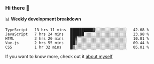 ### Hi there 👋

<!--
**HondryTravis/HondryTravis** is a ✨ _special_ ✨ repository because its `README.md` (this file) appears on your GitHub profile.

Here are some ideas to get you started:

- 🔭 I’m currently working on ...
- 🌱 I’m currently learning ...
- 👯 I’m looking to collaborate on ...
- 🤔 I’m looking for help with ...
- 💬 Ask me about ...
- 📫 How to reach me: ...
- 😄 Pronouns: ...
- ⚡ Fun fact: ...
-->

<!-- [![travis's github stats](https://github-readme-stats.vercel.app/api?username=HondryTravis)](https://github.com/anuraghazra/github-readme-stats)  -->
<!-- ![travis's github stats](https://github-readme-stats.anuraghazra1.vercel.app/api/top-langs/?username=HondryTravis&theme=nord&layout=compact) -->

📊 **Weekly development breakdown**

<!--START_SECTION:waka-->
```text
TypeScript   13 hrs 11 mins  ██████████▓░░░░░░░░░░░░░░   42.68 % 
JavaScript   7 hrs 24 mins   ██████░░░░░░░░░░░░░░░░░░░   23.98 % 
HTML         3 hrs 20 mins   ██▓░░░░░░░░░░░░░░░░░░░░░░   10.81 % 
Vue.js       2 hrs 55 mins   ██▒░░░░░░░░░░░░░░░░░░░░░░   09.44 % 
CSS          1 hr 32 mins    █▒░░░░░░░░░░░░░░░░░░░░░░░   05.01 % 
```
<!--END_SECTION:waka-->

If you want to know more, check out it [about myself](https://hondrytravis.github.io/)
